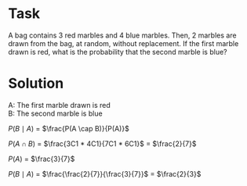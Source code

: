 # Task
A bag contains 3 red marbles and 4 blue marbles. Then, 2 marbles are drawn from the bag, at random, without replacement. If the first marble drawn is red, what is the probability that the second marble is blue?

# Solution
A: The first marble drawn is red  
B: The second marble is blue  

$P(B \mid A)$ = $\frac{P(A \cap B)}{P(A)}$  

$P(A \cap B)$ = $\frac{3C1 * 4C1}{7C1 * 6C1}$ = $\frac{2}{7}$  

${P(A)}$ = $\frac{3}{7}$  

$P(B \mid A)$ = $\frac{\frac{2}{7}}{\frac{3}{7}}$ = $\frac{2}{3}$  